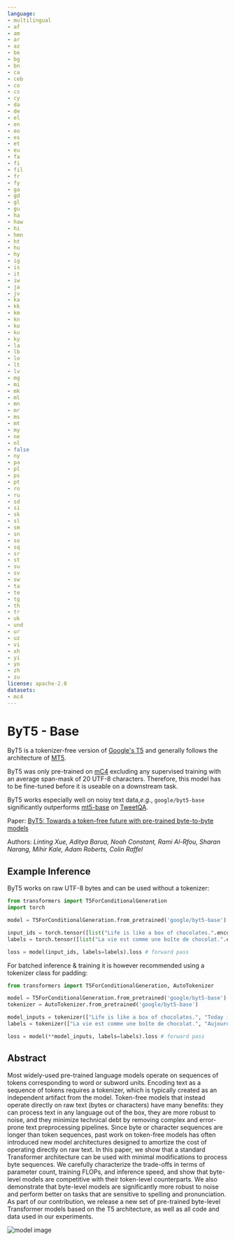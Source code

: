 ```yaml
---
language:
- multilingual
- af
- am
- ar
- az
- be
- bg
- bn
- ca
- ceb
- co
- cs
- cy
- da
- de
- el
- en
- eo
- es
- et
- eu
- fa
- fi
- fil
- fr
- fy
- ga
- gd
- gl
- gu
- ha
- haw
- hi
- hmn
- ht
- hu
- hy
- ig
- is
- it
- iw
- ja
- jv
- ka
- kk
- km
- kn
- ko
- ku
- ky
- la
- lb
- lo
- lt
- lv
- mg
- mi
- mk
- ml
- mn
- mr
- ms
- mt
- my
- ne
- nl
- false
- ny
- pa
- pl
- ps
- pt
- ro
- ru
- sd
- si
- sk
- sl
- sm
- sn
- so
- sq
- sr
- st
- su
- sv
- sw
- ta
- te
- tg
- th
- tr
- uk
- und
- ur
- uz
- vi
- xh
- yi
- yo
- zh
- zu
license: apache-2.0
datasets:
- mc4
---
```


# ByT5 - Base

ByT5 is a tokenizer-free version of [Google's T5](https://ai.googleblog.com/2020/02/exploring-transfer-learning-with-t5.html) and generally follows the architecture of [MT5](https://huggingface.co/google/mt5-base).

ByT5 was only pre-trained on [mC4](https://www.tensorflow.org/datasets/catalog/c4#c4multilingual) excluding any supervised training with an average span-mask of 20 UTF-8 characters. Therefore, this model has to be fine-tuned before it is useable on a downstream task.

ByT5 works especially well on noisy text data,*e.g.*, `google/byt5-base` significantly outperforms [mt5-base](https://huggingface.co/google/mt5-base) on [TweetQA](https://arxiv.org/abs/1907.06292).

Paper: [ByT5: Towards a token-free future with pre-trained byte-to-byte models](https://arxiv.org/abs/2105.13626)

Authors: *Linting Xue, Aditya Barua, Noah Constant, Rami Al-Rfou, Sharan Narang, Mihir Kale, Adam Roberts, Colin Raffel* 

## Example Inference

ByT5 works on raw UTF-8 bytes and can be used without a tokenizer:

```python
from transformers import T5ForConditionalGeneration
import torch

model = T5ForConditionalGeneration.from_pretrained('google/byt5-base')

input_ids = torch.tensor([list("Life is like a box of chocolates.".encode("utf-8"))]) + 3  # add 3 for special tokens
labels = torch.tensor([list("La vie est comme une boîte de chocolat.".encode("utf-8"))]) + 3  # add 3 for special tokens

loss = model(input_ids, labels=labels).loss # forward pass
```

For batched inference & training it is however recommended using a tokenizer class for padding:

```python
from transformers import T5ForConditionalGeneration, AutoTokenizer

model = T5ForConditionalGeneration.from_pretrained('google/byt5-base')
tokenizer = AutoTokenizer.from_pretrained('google/byt5-base')

model_inputs = tokenizer(["Life is like a box of chocolates.", "Today is Monday."], padding="longest", return_tensors="pt")
labels = tokenizer(["La vie est comme une boîte de chocolat.", "Aujourd'hui c'est lundi."], padding="longest", return_tensors="pt").input_ids

loss = model(**model_inputs, labels=labels).loss # forward pass
```

## Abstract

Most widely-used pre-trained language models operate on sequences of tokens corresponding to word or subword units. Encoding text as a sequence of tokens requires a tokenizer, which is typically created as an independent artifact from the model. Token-free models that instead operate directly on raw text (bytes or characters) have many benefits: they can process text in any language out of the box, they are more robust to noise, and they minimize technical debt by removing complex and error-prone text preprocessing pipelines. Since byte or character sequences are longer than token sequences, past work on token-free models has often introduced new model architectures designed to amortize the cost of operating directly on raw text. In this paper, we show that a standard Transformer architecture can be used with minimal modifications to process byte sequences. We carefully characterize the trade-offs in terms of parameter count, training FLOPs, and inference speed, and show that byte-level models are competitive with their token-level counterparts. We also demonstrate that byte-level models are significantly more robust to noise and perform better on tasks that are sensitive to spelling and pronunciation. As part of our contribution, we release a new set of pre-trained byte-level Transformer models based on the T5 architecture, as well as all code and data used in our experiments.

![model image](https://raw.githubusercontent.com/patrickvonplaten/scientific_images/master/ByT5.png)